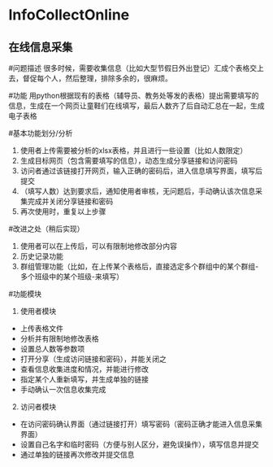 # InfoCollectOnline
在线信息采集
----
#问题描述
很多时候，需要收集信息（比如大型节假日外出登记）汇成个表格交上去，督促每个人，然后整理，排除多余的，很麻烦。

#功能
用python根据现有的表格（辅导员、教务处等发的表格）提出需要填写的信息，生成在一个网页让童鞋们在线填写，最后人数齐了后自动汇总在一起，生成电子表格

#基本功能划分/分析
1. 使用者上传需要被分析的xlsx表格，并且进行一些设置（比如人数限定）
2. 生成目标网页（包含需要填写的信息），动态生成分享链接和访问密码
3. 访问者通过该链接打开网页，输入正确的密码后，进入信息填写界面，填写后提交
4. （填写人数）达到要求后，通知使用者审核，无问题后，手动确认该次信息采集完成并关闭分享链接和密码
5. 再次使用时，重复以上步骤

#改进之处（稍后实现）
1. 使用者可以在上传后，可以有限制地修改部分内容
2. 历史记录功能
3. 群组管理功能（比如，在上传某个表格后，直接选定多个群组中的某个群组-多个班级中的某个班级-来填写）

#功能模块
1. 使用者模块
  - 上传表格文件
  - 分析并有限制地修改表格
  - 设置总人数等参数项
  - 打开分享（生成访问链接和密码），并能关闭之
  - 查看信息收集进度和情况，并能进行修改
  - 指定某个人重新填写，并生成单独的链接
  - 手动确认一次信息收集完成
2. 访问者模块
  - 在访问密码确认界面（通过链接打开）填写密码（密码正确才能进入信息采集界面）
  - 设置自己名字和临时密码（方便与别人区分，避免误操作），填写信息并提交
  - 通过单独的链接再次修改并提交信息
